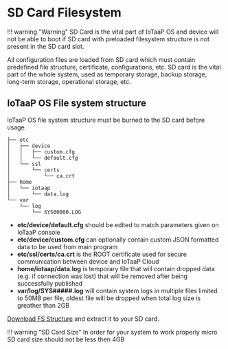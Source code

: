 # SD Card Filesystem

!!! warning "Warning"
    SD Card is the vital part of IoTaaP OS and device will not be able to boot if SD card with preloaded filesystem structure is
    not present in the SD card slot.

All configuration files are loaded from SD card which must contain predefined file structure, certificate, configurations, etc. 
SD card is the vital part of the whole system, used as temporary storage, backup storage, long-term storage, operational storage, etc. 

## IoTaaP OS File system structure
IoTaaP OS file system structure must be burned to the SD card before usage. 

```
├── etc
│   ├── device
│   │   ├── custom.cfg 
│   │   └── default.cfg
│   └── ssl
│       └── certs       
│           └── ca.crt 
├── home
│   └── iotaap
│       └── data.log    
└── var
    └── log
        └── SYS00000.LOG
```


- **etc/device/default.cfg** should be edited to match parameters given on IoTaaP console
- **etc/device/custom.cfg** can optionally contain custom JSON formatted data to be used from main program
- **etc/ssl/certs/ca.crt** is the ROOT certificate used for secure communication between device and IoTaaP Cloud
- **home/iotaap/data.log** is temporary file that will contain dropped data (e.g. if connection was lost) that will be removed after being successfully published
- **var/log/SYS#####.log** will contain system logs in multiple files limited to 50MB per file, oldest file will be dropped when total log size is greather than 2GB

[Download FS Structure](https://files.iotaap.io/assets/iotaap-os/assets/fs_structure.zip) and extract it to your SD card.

!!! warning "SD Card Size"
    In order for your system to work properly micro SD card size should not be less then 4GB